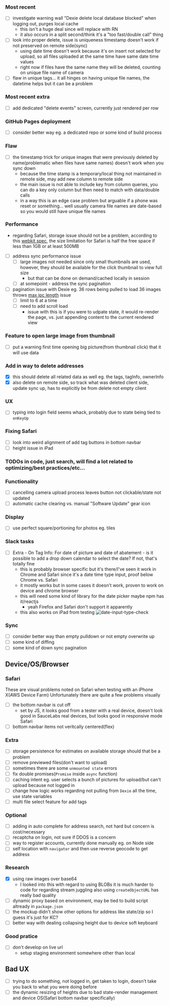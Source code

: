 ### Most recent
- [ ] investigate warning wall "Dexie delete local database blocked" when logging out, purges local cache
    - this isn't a huge deal since will replace with RN
    - it also occurs in a split second/think it's a "too fast/double call" thing
- [ ] look into proper delete, issue is uniqueness timestamp doesn't work if not preserved on remote side(sync)
    - using date time doesn't work because it's on insert not selected for upload, so all files uploaded at the same time have same date time values
    - right now if files have the same name they will be deleted, counting on unique file name of camera
- [ ] flaw in unique tags... it all hinges on having unique file names, the datetime helps but it can be a problem

### Most recent extra
- [ ] add dedicated "delete events" screen, currently just rendered per row

### GitHub Pages deployment
- [ ] consider better way eg. a dedicated repo or some kind of build process

### Flaw
- [ ] the timestamp trick for unique images that were previously deleted by name(problematic when files have same names) doesn't work when you sync down
    - because the time stamp is a temporary/local thing not maintained in remote side, may add new column to remote side
    - the main issue is not able to include key from column queries, you can do a key only column but then need to match with data/double calls
    - in a way this is an edge case problem but arguable if a phone was reset or something... well usually camera file names are date-based so you would still have unique file names

### Performance
- regarding Safari, storage issue should not be a problem, according to this [webkit spec](https://trac.webkit.org/changeset/237700/webkit/), the size limitation for Safari is half the free space if less than 1GB or at least 500MB
- [ ] address sync performance issue
    - [ ] large images not needed since only small thumbnails are used, however, they should be available for the click thumbnail to view full size
        - but that can be done on demand/cached locally in session
    - [ ] at somepoint - address the sync pagination
- [ ] pagination issue with Dexie eg. 36 rows being pulled to load 36 images throws [max ipc length](https://stackoverflow.com/questions/52717593/maximum-ipc-message-size-exceeded) issue
    - [ ] limit to 6 at a time
    - [ ] need to add scroll load
        - issue with this is if you were to udpate state, it would re-render the page, vs. just appending content to the current rendered view

### Feature to open large image from thumbnail
- [ ] put a warning first time opening big picture(from thumbnail click) that it will use data

### Add in way to delete addresses
- [x] this should delete all related data as well eg. the tags, tagInfo, ownerInfo
- [x] also delete on remote side, so track what was deleted client side, update sync up, has to explicitly be from delete not empty client

### UX
- [ ] typing into login field seems whack, probably due to state being tied to `onKeyUp`

### Fixing Safari
- [ ] look into weird alignment of add tag buttons in bottom navbar
- [ ] height issue in iPad

### TODOs in code, just search, will find a lot related to optimizing/best practices/etc...

### Functionality
- [ ] cancelling camera upload process leaves button not clickable/state not updated
- [ ] automatic cache clearing vs. manual "Software Update" gear icon

### Display
- [ ] use perfect square/portioning for photos eg. tiles

### Slack tasks
- [ ] Extra - On Tag Info: For date of picture and date of abatement - is it possible to add a drop down calendar to select the date? If not, that's totally fine
    - this is probably browser specific but it's there/I've seen it work in Chrome and Safari since it's a date time type input, proof below Chrome vs. Safari
    - it mostly works but in some cases it doesn't work, proven to work on device and chrome browser
    - this will need some kind of library for the date picker maybe npm has it/reactjs
        - yeah Firefox and Safari don't support it apparently
    - this also works on iPad from testing
    ![date-input-type-check](./date-input-type-check.png)

### Sync
- [ ] consider better way than empty pulldown or not empty overwrite up
- [ ] some kind of diffing
- [ ] some kind of down sync pagination

## Device/OS/Browser

### Safari
These are visual problems noted on Safari when testing with an iPhone X(AWS Device Farm)
Unfortunately there are quite a few problems visually
- [ ] the bottom navbar is cut off
    - set by JS, it looks good from a tester with a real device, doesn't look good in SauceLabs real devices,
        but looks good in responsive mode Safari
- [ ] bottom navbar items not veritcally centered(flex)

### Extra
- [ ] storage persistence for estimates on available storage should that be a problem
- [ ] remove previewed files(don't want to upload)
- [ ] sometimes there are some `unmounted state` errors
- [ ] fix double promises(`Promise` inside `async` function)
- [ ] caching intent eg. user selects a bunch of pictures for upload/but can't upload because not logged in
- [ ] change how logic works regarding not pulling from `Dexie` all the time, use state variables
- [ ] multi file select feature for add tags

### Optional
- [ ] adding in auto complete for address search, not hard but concern is cost/necessary
- [ ] recaptcha on login, not sure if DDOS is a concern
- [ ] way to register accounts, currently done manually eg. on Node side
- [ ] self location with `navigator` and then use reverse geocode to get address

### Research
- [x] using raw images over base64
    - I looked into this with regard to using BLOBs it is much harder to code for regarding stream juggling
      also using `createObjectURL` has really bad quality
- [ ] dynamic proxy based on environment, may be tied to build script altready in `package.json`
- [ ] the mockup didn't show other options for address like state/zip so I guess it's just for KC?
- [ ] better way with dealing collapsing height due to device soft keyboard

### Good pratice
- [ ] don't develop on live url
    - setup staging environment somewhere other than local

## Bad UX
- [ ] trying to do something, not logged in, get taken to login, doesn't take you back to what you were doing before
- [ ] the dynamic resizing of heights due to bad state-render management and device OS(Safari bottom navbar specifically)